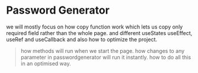# Password Generator 

we will mostly focus on how copy function work which lets us copy only required field rather than the whole page. and different useStates useEffect, useRef and useCallback 
and also how to optimize the project.

> how methods will run when we start the page.
> how changes to any parameter in passwordgenerator will run it instantly.
> how to do all this in an optimised way.


